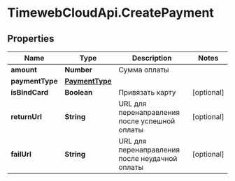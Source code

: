 # TimewebCloudApi.CreatePayment

## Properties

Name | Type | Description | Notes
------------ | ------------- | ------------- | -------------
**amount** | **Number** | Сумма оплаты | 
**paymentType** | [**PaymentType**](PaymentType.md) |  | 
**isBindCard** | **Boolean** | Привязать карту | [optional] 
**returnUrl** | **String** | URL для перенаправления после успешной оплаты | [optional] 
**failUrl** | **String** | URL для перенаправления после неудачной оплаты | [optional] 


